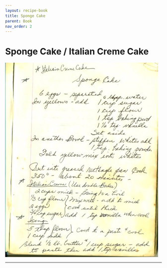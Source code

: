 ```yaml
---
layout: recipe-book
title: Sponge Cake
parent: Book
nav_order: 2
---
```


# Sponge Cake / Italian Creme Cake
![Sponge Cake](/recipe-images/pages/page-02.jpg)

---
